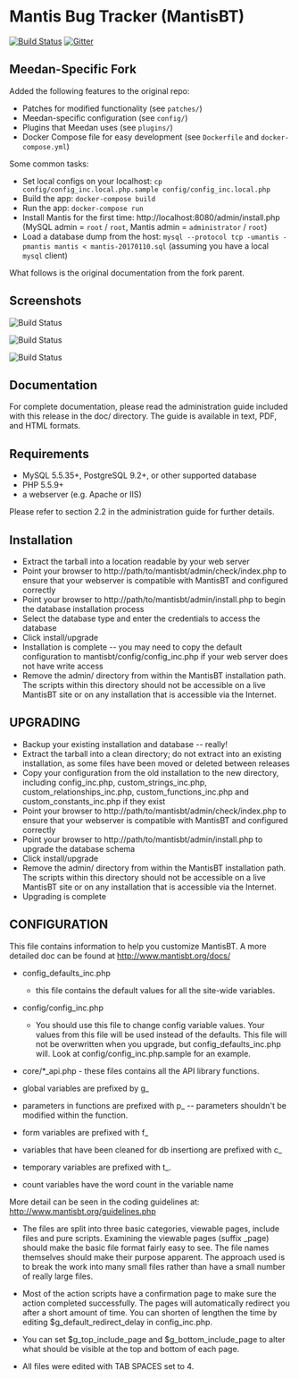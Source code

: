 Mantis Bug Tracker (MantisBT)
=============================

[![Build Status](https://img.shields.io/travis/mantisbt/mantisbt/master.svg)](https://travis-ci.org/mantisbt/mantisbt)
[![Gitter](https://img.shields.io/gitter/room/mantisbt/mantisbt.svg)](https://gitter.im/mantisbt/mantisbt?utm_source=badge&utm_medium=badge&utm_campaign=pr-badge&utm_content=badge)

Meedan-Specific Fork
--------------------

Added the following features to the original repo:

- Patches for modified functionality (see `patches/`)
- Meedan-specific configuration (see `config/`)
- Plugins that Meedan uses (see `plugins/`)
- Docker Compose file for easy development (see `Dockerfile` and `docker-compose.yml`)

Some common tasks:
- Set local configs on your localhost: `cp config/config_inc.local.php.sample config/config_inc.local.php`
- Build the app: `docker-compose build`
- Run the app: `docker-compose run`
- Install Mantis for the first time: http://localhost:8080/admin/install.php (MySQL admin = `root` / `root`, Mantis admin = `administrator` / `root`)
- Load a database dump from the host: `mysql --protocol tcp -umantis -pmantis mantis < mantis-20170110.sql` (assuming you have a local `mysql` client)

What follows is the original documentation from the fork parent.

Screenshots
-----------

![Build Status](doc/modern_view_issues.png)

![Build Status](doc/modern_my_view.png)

![Build Status](doc/modern_view_issue.png)

Documentation
-------------

For complete documentation, please read the administration guide included with
this release in the doc/<lang> directory.  The guide is available in text, PDF,
and HTML formats.


Requirements
------------

 * MySQL 5.5.35+, PostgreSQL 9.2+, or other supported database
 * PHP 5.5.9+
 * a webserver (e.g. Apache or IIS)

Please refer to section 2.2 in the administration guide for further details.

Installation
------------

 * Extract the tarball into a location readable by your web server
 * Point your browser to http://path/to/mantisbt/admin/check/index.php to ensure
   that your webserver is compatible with MantisBT and configured correctly
 * Point your browser to http://path/to/mantisbt/admin/install.php to begin the
   database installation process
 * Select the database type and enter the credentials to access the database
 * Click install/upgrade
 * Installation is complete -- you may need to copy the default configuration
   to mantisbt/config/config_inc.php if your web server does not have write access
 * Remove the admin/ directory from within the MantisBT installation path. The
   scripts within this directory should not be accessible on a live MantisBT
   site or on any installation that is accessible via the Internet.

UPGRADING
---------

 * Backup your existing installation and database -- really!
 * Extract the tarball into a clean directory; do not extract into an existing
   installation, as some files have been moved or deleted between releases
 * Copy your configuration from the old installation to the new directory,
   including config_inc.php, custom_strings_inc.php, custom_relationships_inc.php,
   custom_functions_inc.php and custom_constants_inc.php if they exist
 * Point your browser to http://path/to/mantisbt/admin/check/index.php to ensure that
   your webserver is compatible with MantisBT and configured correctly
 * Point your browser to http://path/to/mantisbt/admin/install.php to upgrade
   the database schema
 * Click install/upgrade
 * Remove the admin/ directory from within the MantisBT installation path. The
   scripts within this directory should not be accessible on a live MantisBT
   site or on any installation that is accessible via the Internet.
 * Upgrading is complete

CONFIGURATION
-------------

This file contains information to help you customize MantisBT.  A more
detailed doc can be found at http://www.mantisbt.org/docs/

* config_defaults_inc.php
  - this file contains the default values for all the site-wide variables.
* config/config_inc.php
  - You should use this file to change config variable values.  Your
    values from this file will be used instead of the defaults.  This file
    will not be overwritten when you upgrade, but config_defaults_inc.php will.
    Look at config/config_inc.php.sample for an example.

* core/*_api.php - these files contains all the API library functions.

* global variables are prefixed by g_
* parameters in functions are prefixed with p_ -- parameters shouldn't be modified within the function.
* form variables are prefixed with f_
* variables that have been cleaned for db insertiong are prefixed with c_
* temporary variables are prefixed with t_.
* count variables have the word count in the variable name

More detail can be seen in the coding guidelines at:
http://www.mantisbt.org/guidelines.php

* The files are split into three basic categories, viewable pages,
include files and pure scripts. Examining the viewable pages (suffix _page)
should make the basic file format fairly easy to see.  The file names
themselves should make their purpose apparent.  The approach used is to break the
work into many small files rather than have a small number of really
large files.

* Most of the action scripts have a confirmation page to make sure the action
completed successfully.  The pages will automatically redirect you after a
short amount of time.  You can shorten of lengthen the time by editing
$g_default_redirect_delay in config_inc.php.

* You can set $g_top_include_page and $g_bottom_include_page
  to alter what should be visible at the top and bottom of each page.

* All files were edited with TAB SPACES set to 4.
